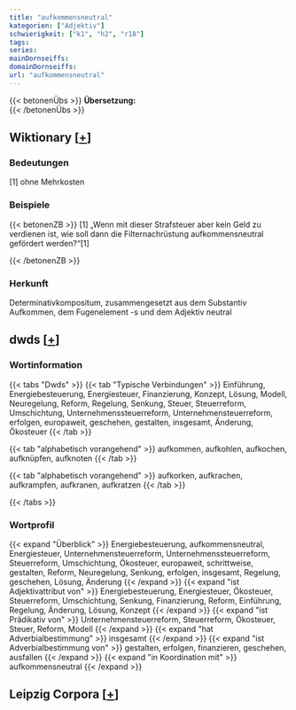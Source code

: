 ```yaml
---
title: "aufkommensneutral"
kategorien: ["Adjektiv"]
schwierigkeit: ["k1", "h2", "r18"]
tags:
series:
mainDornseiffs:
domainDornseiffs:
url: "aufkommensneutral"
---
```


{{< betonenÜbs >}}
**Übersetzung:**  
{{< /betonenÜbs >}}

## Wiktionary [[+](https://de.wiktionary.org/wiki/aufkommensneutral)]

### Bedeutungen
[1] ohne Mehrkosten  

### Beispiele
{{< betonenZB >}}
[1] „Wenn mit dieser Strafsteuer aber kein Geld zu verdienen ist, wie soll dann die Filternachrüstung aufkommensneutral gefördert werden?“[1]  

{{< /betonenZB >}}
### Herkunft
Determinativkompositum, zusammengesetzt aus dem Substantiv Aufkommen, dem Fugenelement -s und dem Adjektiv neutral  



## dwds [[+](https://www.dwds.de/wb/aufkommensneutral)]

### Wortinformation
{{< tabs "Dwds" >}}
{{< tab "Typische Verbindungen" >}}
Einführung, Energiebesteuerung, Energiesteuer, Finanzierung, Konzept, Lösung, Modell, Neuregelung, Reform, Regelung, Senkung, Steuer, Steuerreform, Umschichtung, Unternehmenssteuerreform, Unternehmensteuerreform, erfolgen, europaweit, geschehen, gestalten, insgesamt, Änderung, Ökosteuer
{{< /tab >}}

{{< tab "alphabetisch vorangehend" >}}
aufkommen, aufkohlen, aufkochen, aufknüpfen, aufknoten
{{< /tab >}}

{{< tab "alphabetisch vorangehend" >}}
aufkorken, aufkrachen, aufkrampfen, aufkranen, aufkratzen
{{< /tab >}}

{{< /tabs >}}

### Wortprofil
{{< expand "Überblick" >}} Energiebesteuerung, aufkommensneutral, Energiesteuer, Unternehmensteuerreform, Unternehmenssteuerreform, Steuerreform, Umschichtung, Ökosteuer, europaweit, schrittweise, gestalten, Reform, Neuregelung, Senkung, erfolgen, insgesamt, Regelung, geschehen, Lösung, Änderung {{< /expand >}}
{{< expand "ist Adjektivattribut von" >}} Energiebesteuerung, Energiesteuer, Ökosteuer, Steuerreform, Umschichtung, Senkung, Finanzierung, Reform, Einführung, Regelung, Änderung, Lösung, Konzept {{< /expand >}}
{{< expand "ist Prädikativ von" >}} Unternehmensteuerreform, Steuerreform, Ökosteuer, Steuer, Reform, Modell {{< /expand >}}
{{< expand "hat Adverbialbestimmung" >}} insgesamt {{< /expand >}}
{{< expand "ist Adverbialbestimmung von" >}} gestalten, erfolgen, finanzieren, geschehen, ausfallen {{< /expand >}}
{{< expand "in Koordination mit" >}} aufkommensneutral {{< /expand >}}

## Leipzig Corpora [[+](https://corpora.uni-leipzig.de/en/res?word=aufkommensneutral&corpusId=deu_newscrawl-public_2018)]

